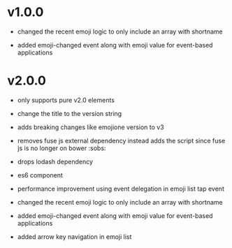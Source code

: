 # v1.0.0

* changed the recent emoji logic to only include an array with shortname

* added emoji-changed event along with emoji value for event-based applications 

# v2.0.0

* only supports pure v2.0 elements

* change the title to the version string

* adds breaking changes like emojione version to v3

* removes fuse js external dependency instead adds the script since fuse js is no longer on bower :sobs:

* drops lodash dependency

* es6 component

* performance improvement using event delegation in emoji list tap event

* changed the recent emoji logic to only include an array with shortname

* added emoji-changed event along with emoji value for event-based applications 

* added arrow key navigation in emoji list